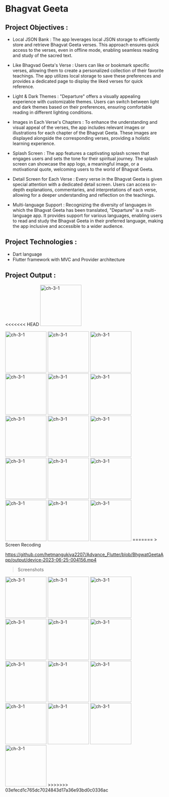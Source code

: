 # Bhagvat Geeta

## Project Objectives :
- Local JSON Bank : The app leverages local JSON storage to efficiently store and retrieve
Bhagvat Geeta verses. This approach ensures quick access to the verses, even in offline mode,
enabling seamless reading and study of the sacred text.

- Like Bhagvad Geeta's Verse : Users can like or bookmark specific verses, allowing them to
create a personalized collection of their favorite teachings. The app utilizes local storage to save
these preferences and provides a dedicated page to display the liked verses for quick reference.

- Light & Dark Themes : "Departure" offers a visually appealing experience with customizable
themes. Users can switch between light and dark themes based on their preferences, ensuring
comfortable reading in different lighting conditions.

- Images in Each Verse's Chapters : To enhance the understanding and visual appeal of the
verses, the app includes relevant images or illustrations for each chapter of the Bhagvat Geeta.
These images are displayed alongside the corresponding verses, providing a holistic learning
experience.

- Splash Screen : The app features a captivating splash screen that engages users and sets the tone
for their spiritual journey. The splash screen can showcase the app logo, a meaningful image, or
a motivational quote, welcoming users to the world of Bhagvat Geeta.

- Detail Screen for Each Verse : Every verse in the Bhagvat Geeta is given special attention with
a dedicated detail screen. Users can access in-depth explanations, commentaries, and
interpretations of each verse, allowing for a deeper understanding and reflection on the
teachings.

- Multi-language Support : Recognizing the diversity of languages in which the Bhagvat Geeta
has been translated, "Departure" is a multi-language app. It provides support for various
languages, enabling users to read and study the Bhagvat Geeta in their preferred language,
making the app inclusive and accessible to a wider audience.

## Project Technologies :
- Dart language
- Flutter framework with MVC and Provider architecture

## Project Output :

<<<<<<< HEAD
<img width="131" alt="ch-3-1" src="">

<img width="131" alt="ch-3-1" src="">

<img width="131" alt="ch-3-1" src="">

<img width="131" alt="ch-3-1" src="">

<img width="131" alt="ch-3-1" src="">

<img width="131" alt="ch-3-1" src="">

<img width="131" alt="ch-3-1" src="">

<img width="131" alt="ch-3-1" src="">

<img width="131" alt="ch-3-1" src="">

<img width="131" alt="ch-3-1" src="">

<img width="131" alt="ch-3-1" src="">

<img width="131" alt="ch-3-1" src="">

<img width="131" alt="ch-3-1" src="">

<img width="131" alt="ch-3-1" src="">

<img width="131" alt="ch-3-1" src="">

<img width="131" alt="ch-3-1" src="">
=======
> Screen Recoding

https://github.com/hetmangukiya2207/Advance_Flutter/blob/BhgwatGeetaApp/output/device-2023-06-25-004156.mp4

> Screenshots

<img width="131" alt="ch-3-1" src="https://github.com/hetmangukiya2207/Advance_Flutter/assets/114165239/1fe6afc2-31dc-4fb7-9b04-0ac538d0b212">

<img width="131" alt="ch-3-1" src="https://github.com/hetmangukiya2207/Advance_Flutter/assets/114165239/3664ac2e-b68d-4692-8ef5-79f9090889f7">

<img width="131" alt="ch-3-1" src="https://github.com/hetmangukiya2207/Advance_Flutter/assets/114165239/3620e6ce-7bc2-4ff7-b75e-5ba281afafff">

<img width="131" alt="ch-3-1" src="https://github.com/hetmangukiya2207/Advance_Flutter/assets/114165239/fae875ca-3e11-474f-bf04-602d6e0ea1c9">

<img width="131" alt="ch-3-1" src="https://github.com/hetmangukiya2207/Advance_Flutter/assets/114165239/cf445a1c-d704-4fe9-be69-09472f0694f7">

<img width="131" alt="ch-3-1" src="https://github.com/hetmangukiya2207/Advance_Flutter/assets/114165239/b60ab381-8b50-4591-8bd8-8335c28e53d3">

<img width="131" alt="ch-3-1" src="https://github.com/hetmangukiya2207/Advance_Flutter/assets/114165239/f6de3393-bbee-48a2-951f-f483798d058a">

<img width="131" alt="ch-3-1" src="https://github.com/hetmangukiya2207/Advance_Flutter/assets/114165239/fdb23b1c-ae42-420e-a457-233ea39597fc">

<img width="131" alt="ch-3-1" src="https://github.com/hetmangukiya2207/Advance_Flutter/assets/114165239/36898bb2-0c41-4f3f-b1b5-bbdc81e62a2e">

<img width="131" alt="ch-3-1" src="https://github.com/hetmangukiya2207/Advance_Flutter/assets/114165239/d7dff70d-5a5f-4beb-bead-662347811db7">

<img width="131" alt="ch-3-1" src="https://github.com/hetmangukiya2207/Advance_Flutter/assets/114165239/4289df22-e769-4d63-8d7f-445315db0d16">

<img width="131" alt="ch-3-1" src="https://github.com/hetmangukiya2207/Advance_Flutter/assets/114165239/8bc31fa4-f24f-406b-a43a-fb5bb3388767">

<img width="131" alt="ch-3-1" src="https://github.com/hetmangukiya2207/Advance_Flutter/assets/114165239/393169d8-ccaf-4792-a2ba-d08a339593f8">
>>>>>>> 03efecd1c765dc7024843d17a36e93bd0c0336ac
